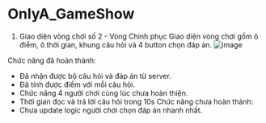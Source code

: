 # OnlyA_GameShow
1. Giao diện vòng chơi số 2 - Vòng Chinh phục
   Giao diện vòng chơi gồm ô điểm, ô thời gian, khung câu hỏi và 4 button chọn đáp án.
![image](https://github.com/user-attachments/assets/78019e63-b1ae-4d5f-9232-638663af0a99)

Chức năng đã hoàn thành:
- Đã nhận được bộ câu hỏi và đáp án từ server.
- Đã tính được điểm với mỗi câu hỏi.
- Chức năng 4 người chơi cùng lúc chưa hoàn thiện.
- Thời gian đọc và trả lời câu hỏi trong 10s
Chức năng chưa hoàn thành:
- Chưa update logic người chơi chọn đáp án nhanh nhất.
